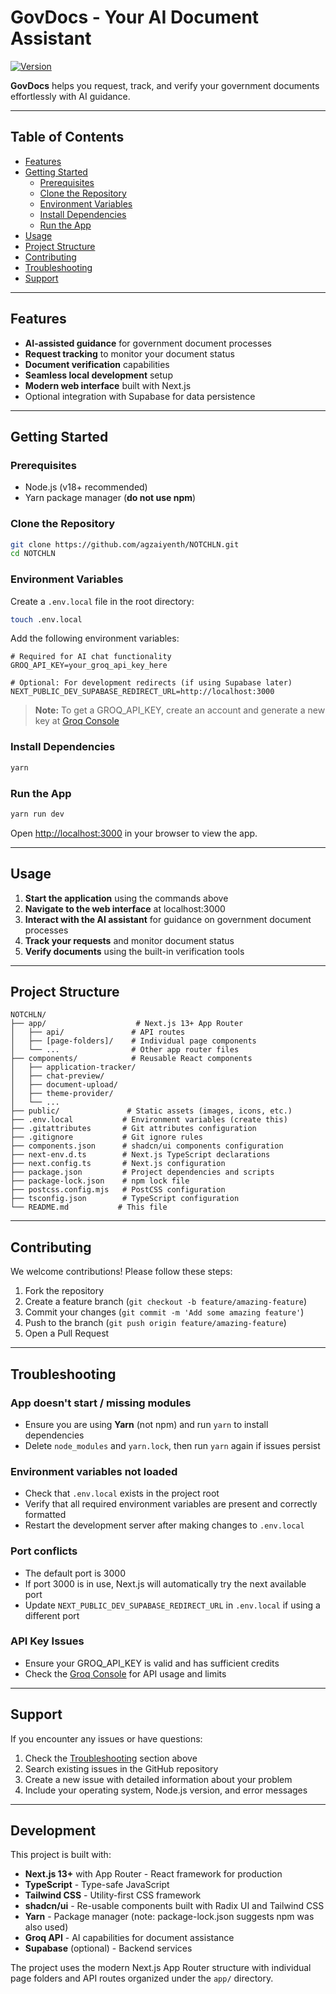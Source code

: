# GovDocs - Your AI Document Assistant

[![Version](https://img.shields.io/badge/version-1.0.0-blue)]()

**GovDocs** helps you request, track, and verify your government documents effortlessly with AI guidance.

---

## Table of Contents

- [Features](#features)
- [Getting Started](#getting-started)
  - [Prerequisites](#prerequisites)
  - [Clone the Repository](#clone-the-repository)
  - [Environment Variables](#environment-variables)
  - [Install Dependencies](#install-dependencies)
  - [Run the App](#run-the-app)
- [Usage](#usage)
- [Project Structure](#project-structure)
- [Contributing](#contributing)
- [Troubleshooting](#troubleshooting)
- [Support](#support)

---

## Features

- **AI-assisted guidance** for government document processes
- **Request tracking** to monitor your document status
- **Document verification** capabilities
- **Seamless local development** setup
- **Modern web interface** built with Next.js
- Optional integration with Supabase for data persistence

---

## Getting Started

### Prerequisites

- Node.js (v18+ recommended)
- Yarn package manager (**do not use npm**)

### Clone the Repository

```bash
git clone https://github.com/agzaiyenth/NOTCHLN.git
cd NOTCHLN
```

### Environment Variables

Create a `.env.local` file in the root directory:

```bash
touch .env.local
```

Add the following environment variables:

```env
# Required for AI chat functionality
GROQ_API_KEY=your_groq_api_key_here

# Optional: For development redirects (if using Supabase later)
NEXT_PUBLIC_DEV_SUPABASE_REDIRECT_URL=http://localhost:3000
```

> **Note:** To get a GROQ_API_KEY, create an account and generate a new key at [Groq Console](https://console.groq.com/)

### Install Dependencies

```bash
yarn
```

### Run the App

```bash
yarn run dev
```

Open [http://localhost:3000](http://localhost:3000) in your browser to view the app.

---

## Usage

1. **Start the application** using the commands above
2. **Navigate to the web interface** at localhost:3000
3. **Interact with the AI assistant** for guidance on government document processes
4. **Track your requests** and monitor document status
5. **Verify documents** using the built-in verification tools

---

## Project Structure

```
NOTCHLN/
├── app/                    # Next.js 13+ App Router
│   ├── api/               # API routes
│   ├── [page-folders]/    # Individual page components
│   └── ...                # Other app router files
├── components/            # Reusable React components
│   ├── application-tracker/
│   ├── chat-preview/
│   ├── document-upload/
│   ├── theme-provider/
│   └── ...
├── public/               # Static assets (images, icons, etc.)
├── .env.local           # Environment variables (create this)
├── .gitattributes       # Git attributes configuration
├── .gitignore           # Git ignore rules
├── components.json      # shadcn/ui components configuration
├── next-env.d.ts        # Next.js TypeScript declarations
├── next.config.ts       # Next.js configuration
├── package.json         # Project dependencies and scripts
├── package-lock.json    # npm lock file
├── postcss.config.mjs   # PostCSS configuration
├── tsconfig.json        # TypeScript configuration
└── README.md           # This file
```

---

## Contributing

We welcome contributions! Please follow these steps:

1. Fork the repository
2. Create a feature branch (`git checkout -b feature/amazing-feature`)
3. Commit your changes (`git commit -m 'Add some amazing feature'`)
4. Push to the branch (`git push origin feature/amazing-feature`)
5. Open a Pull Request

---

## Troubleshooting

### App doesn't start / missing modules
- Ensure you are using **Yarn** (not npm) and run `yarn` to install dependencies
- Delete `node_modules` and `yarn.lock`, then run `yarn` again if issues persist

### Environment variables not loaded
- Check that `.env.local` exists in the project root
- Verify that all required environment variables are present and correctly formatted
- Restart the development server after making changes to `.env.local`

### Port conflicts
- The default port is 3000
- If port 3000 is in use, Next.js will automatically try the next available port
- Update `NEXT_PUBLIC_DEV_SUPABASE_REDIRECT_URL` in `.env.local` if using a different port

### API Key Issues
- Ensure your GROQ_API_KEY is valid and has sufficient credits
- Check the [Groq Console](https://console.groq.com/) for API usage and limits

---

## Support

If you encounter any issues or have questions:

1. Check the [Troubleshooting](#troubleshooting) section above
2. Search existing issues in the GitHub repository
3. Create a new issue with detailed information about your problem
4. Include your operating system, Node.js version, and error messages

---

## Development

This project is built with:
- **Next.js 13+** with App Router - React framework for production
- **TypeScript** - Type-safe JavaScript
- **Tailwind CSS** - Utility-first CSS framework
- **shadcn/ui** - Re-usable components built with Radix UI and Tailwind CSS
- **Yarn** - Package manager (note: package-lock.json suggests npm was also used)
- **Groq API** - AI capabilities for document assistance
- **Supabase** (optional) - Backend services

The project uses the modern Next.js App Router structure with individual page folders and API routes organized under the `app/` directory.
